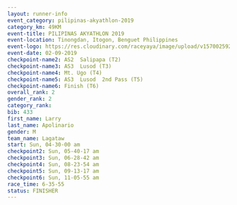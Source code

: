 ```yaml
---
layout: runner-info 
event_category: pilipinas-akyathlon-2019 
category_km: 49KM 
event-title: PILIPINAS AKYATHLON 2019 
event-location: Tinongdan, Itogon, Benguet Philippines 
event-logo: https://res.cloudinary.com/raceyaya/image/upload/v1570025921/logo/akyathlon_jsxiv8.jpg 
event-date: 02-09-2019 
checkpoint-name2: AS2  Salipapa (T2) 
checkpoint-name3: AS3  Lusod (T3) 
checkpoint-name4: Mt. Ugo (T4) 
checkpoint-name5: AS3  Lusod  2nd Pass (T5) 
checkpoint-name6: Finish (T6) 
overall_rank: 2
gender_rank: 2
category_rank: 
bib: 433
first_name: Larry
last_name: Apolinario
gender: M
team_name: Lagataw
start: Sun, 04-30-00 am
checkpoint2: Sun, 05-40-17 am
checkpoint3: Sun, 06-28-42 am
checkpoint4: Sun, 08-23-54 am
checkpoint5: Sun, 09-13-17 am
checkpoint6: Sun, 11-05-55 am
race_time: 6-35-55
status: FINISHER
---
```

